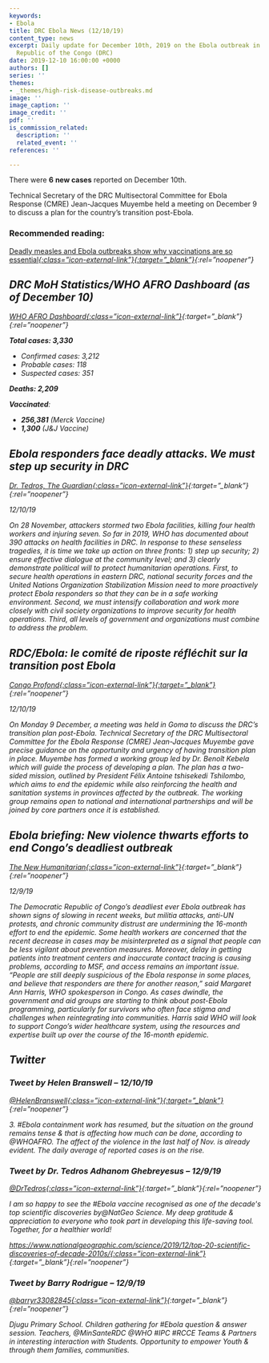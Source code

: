 ```yaml
---
keywords:
- Ebola
title: DRC Ebola News (12/10/19)
content_type: news
excerpt: Daily update for December 10th, 2019 on the Ebola outbreak in eastern Democratic
  Republic of the Congo (DRC)
date: 2019-12-10 16:00:00 +0000
authors: []
series: ''
themes:
- _themes/high-risk-disease-outbreaks.md
image: ''
image_caption: ''
image_credit: ''
pdf: ''
is_commission_related:
  description: ''
  related_event: ''
references: ''

---
```

There were **6** **new cases** reported on December 10th.

Technical Secretary of the DRC Multisectoral Committee for Ebola Response (CMRE) Jean-Jacques Muyembe held a meeting on December 9 to discuss a plan for the country’s transition post-Ebola.

### Recommended reading:

[Deadly measles and Ebola outbreaks show why vaccinations are so essential<i/>{:class=”icon-external-link”}{:target=”_blank”}](https://thehill.com/opinion/healthcare/473805-deadly-measles-and-ebola-outbreaks-show-why-vaccinations-are-so-essential){:rel=”noopener”}

## DRC MoH Statistics/WHO AFRO Dashboard (as of December 10)

[WHO AFRO Dashboard<i/>{:class=”icon-external-link”}](http://who.maps.arcgis.com/apps/opsdashboard/index.html#/e70c3804f6044652bc37cce7d8fcef6c){:target=”_blank”}{:rel=”noopener”}

**Total cases: 3,330**

* Confirmed cases: 3,212
* Probable cases: 118
* Suspected cases: 351

**Deaths: 2,209**

**Vaccinated**:

* **256,381** (Merck Vaccine)
* **1,300** (J&J Vaccine)

## Ebola responders face deadly attacks. We must step up security in DRC

[_Dr. Tedros, The Guardian_<i/>{:class=”icon-external-link”}](https://www.theguardian.com/global-development/2019/dec/10/ebola-responders-face-deadly-attacks-we-must-step-up-security-in-drc?utm_source=Global+Health+NOW+Main+List&utm_campaign=50627b9317-EMAIL_CAMPAIGN_2019_12_09_01_27&utm_medium=email&utm_term=0_8d0d062dbd-50627b9317-3009629){:target=”_blank”}{:rel=”noopener”}

_12/10/19_

On 28 November, attackers stormed two Ebola facilities, killing four health workers and injuring seven. So far in 2019, WHO has documented about 390 attacks on health facilities in DRC. In response to these senseless tragedies, it is time we take up action on three fronts: 1) step up security; 2) ensure effective dialogue at the community level; and 3) clearly demonstrate political will to protect humanitarian operations. First, to secure health operations in eastern DRC, national security forces and the United Nations Organization Stabilization Mission need to more proactively protect Ebola responders so that they can be in a safe working environment. Second, we must intensify collaboration and work more closely with civil society organizations to improve security for health operations. Third, all levels of government and organizations must combine to address the problem.

## RDC/Ebola: le comité de riposte réfléchit sur la transition post Ebola

[_Congo Profond_<i/>{:class=”icon-external-link”}{:target=”_blank”}](https://congoprofond.net/rdc-ebola-le-comite-de-riposte-reflechit-sur-la-transition-post-ebola/){:rel=”noopener”}

_12/10/19_

On Monday 9 December, a meeting was held in Goma to discuss the DRC’s transition plan post-Ebola. Technical Secretary of the DRC Multisectoral Committee for the Ebola Response (CMRE) Jean-Jacques Muyembe gave precise guidance on the opportunity and urgency of having transition plan in place. Muyembe has formed a working group led by Dr. Benoît Kebela which will guide the process of developing a plan. The plan has a two-sided mission, outlined by President Félix Antoine tshisekedi Tshilombo, which aims to end the epidemic while also reinforcing the health and sanitation systems in provinces affected by the outbreak. The working group remains open to national and international partnerships and will be joined by core partners once it is established.

## Ebola briefing: New violence thwarts efforts to end Congo’s deadliest outbreak

[_The New Humanitarian_<i/>{:class=”icon-external-link”}](https://www.thenewhumanitarian.org/news/2019/12/09/Ebola-Congo-attacks-WHO){:target=”_blank”}{:rel=”noopener”}

_12/9/19_

The Democratic Republic of Congo’s deadliest ever Ebola outbreak has shown signs of slowing in recent weeks, but militia attacks, anti-UN protests, and chronic community distrust are undermining the 16-month effort to end the epidemic. Some health workers are concerned that the recent decrease in cases may be misinterpreted as a signal that people can be less vigilant about prevention measures. Moreover, delay in getting patients into treatment centers and inaccurate contact tracing is causing problems, according to MSF, and access remains an important issue. “People are still deeply suspicious of the Ebola response in some places, and believe that responders are there for another reason,” said Margaret Ann Harris, WHO spokesperson in Congo. As cases dwindle, the government and aid groups are starting to think about post-Ebola programming, particularly for survivors who often face stigma and challenges when reintegrating into communities. Harris said WHO will look to support Congo’s wider healthcare system, using the resources and expertise built up over the course of the 16-month epidemic.

## Twitter

### Tweet by Helen Branswell – 12/10/19

[@HelenBranswell<i/>{:class=”icon-external-link”}{:target=”_blank”}](https://twitter.com/HelenBranswell/status/1204419720042049543){:rel=”noopener”}

3\. #Ebola containment work has resumed, but the situation on the ground remains tense & that is affecting how much can be done, according to @WHOAFRO. The affect of the violence in the last half of Nov. is already evident. The daily average of reported cases is on the rise.

### Tweet by Dr. Tedros Adhanom Ghebreyesus – 12/9/19

[@DrTedros<i/>{:class=”icon-external-link”}](https://twitter.com/DrTedros/status/1204142051551535106){:target=”_blank”}{:rel=”noopener”}

I am so happy to see the #Ebola vaccine recognised as one of the decade's top scientific discoveries by@NatGeo Science. My deep gratitude & appreciation to everyone who took part in developing this life-saving tool. Together, for a healthier world!

[https://www.nationalgeographic.com/science/2019/12/top-20-scientific-discoveries-of-decade-2010s/<i/>{:class=”icon-external-link”}](https://www.nationalgeographic.com/science/2019/12/top-20-scientific-discoveries-of-decade-2010s/){:target=”_blank”}{:rel=”noopener”}

### Tweet by Barry Rodrigue – 12/9/19

[@barryr33082845<i/>{:class=”icon-external-link”}](https://twitter.com/barryr33082845/status/1204104663127199745){:target=”_blank”}{:rel=”noopener”}

Djugu Primary School. Children gathering for #Ebola question & answer session. Teachers, @MinSanteRDC @WHO #IPC #RCCE Teams & Partners in interesting interaction with Students. Opportunity to empower Youth & through them families, communities.